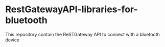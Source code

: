 # RestGatewayAPI-libraries-for-bluetooth
This repository contain the ReSTGateway API to connect with a bluetooth device
